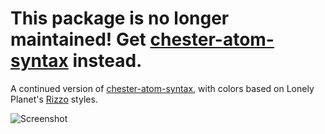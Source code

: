 # This package is no longer maintained! Get [chester-atom-syntax](https://atom.io/packages/chester-atom-syntax) instead.

A continued version of [chester-atom-syntax](https://atom.io/packages/chester-atom-syntax), with colors based on Lonely Planet's [Rizzo](https://github.com/lonelyplanet/rizzo) styles.

![Screenshot](https://raw.githubusercontent.com/SpectralKH/chester-syntax/master/screenshot.png)
